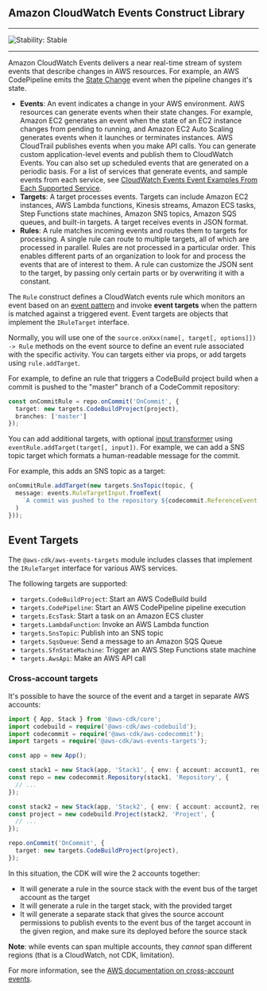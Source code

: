 ## Amazon CloudWatch Events Construct Library
<!--BEGIN STABILITY BANNER-->

---

![Stability: Stable](https://img.shields.io/badge/stability-Stable-success.svg?style=for-the-badge)


---
<!--END STABILITY BANNER-->

Amazon CloudWatch Events delivers a near real-time stream of system events that
describe changes in AWS resources. For example, an AWS CodePipeline emits the
[State
Change](https://docs.aws.amazon.com/AmazonCloudWatch/latest/events/EventTypes.html#codepipeline_event_type)
event when the pipeline changes it's state.

* __Events__: An event indicates a change in your AWS environment. AWS resources
  can generate events when their state changes. For example, Amazon EC2
  generates an event when the state of an EC2 instance changes from pending to
  running, and Amazon EC2 Auto Scaling generates events when it launches or
  terminates instances. AWS CloudTrail publishes events when you make API calls.
  You can generate custom application-level events and publish them to
  CloudWatch Events. You can also set up scheduled events that are generated on
  a periodic basis. For a list of services that generate events, and sample
  events from each service, see [CloudWatch Events Event Examples From Each
  Supported
  Service](https://docs.aws.amazon.com/AmazonCloudWatch/latest/events/EventTypes.html).
* __Targets__: A target processes events. Targets can include Amazon EC2
  instances, AWS Lambda functions, Kinesis streams, Amazon ECS tasks, Step
  Functions state machines, Amazon SNS topics, Amazon SQS queues, and built-in
  targets. A target receives events in JSON format.
* __Rules__: A rule matches incoming events and routes them to targets for
  processing. A single rule can route to multiple targets, all of which are
  processed in parallel. Rules are not processed in a particular order. This
  enables different parts of an organization to look for and process the events
  that are of interest to them. A rule can customize the JSON sent to the
  target, by passing only certain parts or by overwriting it with a constant.

The `Rule` construct defines a CloudWatch events rule which monitors an
event based on an [event
pattern](https://docs.aws.amazon.com/AmazonCloudWatch/latest/events/CloudWatchEventsandEventPatterns.html)
and invoke __event targets__ when the pattern is matched against a triggered
event. Event targets are objects that implement the `IRuleTarget` interface.

Normally, you will use one of the `source.onXxx(name[, target[, options]]) ->
Rule` methods on the event source to define an event rule associated with
the specific activity. You can targets either via props, or add targets using
`rule.addTarget`.

For example, to define an rule that triggers a CodeBuild project build when a
commit is pushed to the "master" branch of a CodeCommit repository:

```ts
const onCommitRule = repo.onCommit('OnCommit', {
  target: new targets.CodeBuildProject(project),
  branches: ['master']
});
```

You can add additional targets, with optional [input
transformer](https://docs.aws.amazon.com/AmazonCloudWatchEvents/latest/APIReference/API_InputTransformer.html)
using `eventRule.addTarget(target[, input])`. For example, we can add a SNS
topic target which formats a human-readable message for the commit.

For example, this adds an SNS topic as a target:

```ts
onCommitRule.addTarget(new targets.SnsTopic(topic, {
  message: events.RuleTargetInput.fromText(
    `A commit was pushed to the repository ${codecommit.ReferenceEvent.repositoryName} on branch ${codecommit.ReferenceEvent.referenceName}`
  )
}));
```

## Event Targets

The `@aws-cdk/aws-events-targets` module includes classes that implement the `IRuleTarget`
interface for various AWS services.

The following targets are supported:

* `targets.CodeBuildProject`: Start an AWS CodeBuild build
* `targets.CodePipeline`: Start an AWS CodePipeline pipeline execution
* `targets.EcsTask`: Start a task on an Amazon ECS cluster
* `targets.LambdaFunction`: Invoke an AWS Lambda function
* `targets.SnsTopic`: Publish into an SNS topic
* `targets.SqsQueue`: Send a message to an Amazon SQS Queue
* `targets.SfnStateMachine`: Trigger an AWS Step Functions state machine
* `targets.AwsApi`: Make an AWS API call

### Cross-account targets

It's possible to have the source of the event and a target in separate AWS accounts:

```typescript
import { App, Stack } from '@aws-cdk/core';
import codebuild = require('@aws-cdk/aws-codebuild');
import codecommit = require('@aws-cdk/aws-codecommit');
import targets = require('@aws-cdk/aws-events-targets');

const app = new App();

const stack1 = new Stack(app, 'Stack1', { env: { account: account1, region: 'us-east-1' } });
const repo = new codecommit.Repository(stack1, 'Repository', {
  // ...
});

const stack2 = new Stack(app, 'Stack2', { env: { account: account2, region: 'us-east-1' } });
const project = new codebuild.Project(stack2, 'Project', {
  // ...
});

repo.onCommit('OnCommit', {
  target: new targets.CodeBuildProject(project),
});
```

In this situation, the CDK will wire the 2 accounts together:

* It will generate a rule in the source stack with the event bus of the target account as the target
* It will generate a rule in the target stack, with the provided target
* It will generate a separate stack that gives the source account permissions to publish events
  to the event bus of the target account in the given region,
  and make sure its deployed before the source stack

**Note**: while events can span multiple accounts, they _cannot_ span different regions
(that is a CloudWatch, not CDK, limitation).

For more information, see the
[AWS documentation on cross-account events](https://docs.aws.amazon.com/AmazonCloudWatch/latest/events/CloudWatchEvents-CrossAccountEventDelivery.html).
